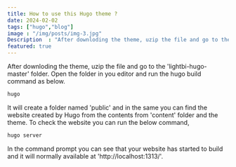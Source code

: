 ```yaml
---
title: How to use this Hugo theme ?
date: 2024-02-02
tags: ["hugo","blog"]
image : "/img/posts/img-3.jpg"
Description  : "After downloding the theme, uzip the file and go to the'lightbi-hugo-master' folder. Open the folder in you editor..."
featured: true
---
```


After downloding the theme, uzip the file and go to the 'lightbi-hugo-master' folder. Open the folder in you editor and run the hugo build command as below.

```bash
hugo
```


It will create a folder named 'public' and in the same you can find the website created by Hugo from the contents from 'content' folder and the theme.
To check the website you can run the below command, 

```bash
hugo server
```

In the command prompt you can see that your website has started to build and it will normally available at 'http://localhost:1313/'.

<!--Photo by Robert Katzki on Unsplash-->
